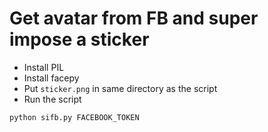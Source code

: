 Get avatar from FB and super impose a sticker
=============================================

- Install PIL
- Install facepy
- Put ```sticker.png``` in same directory as the script
- Run the script

```
python sifb.py FACEBOOK_TOKEN
```
